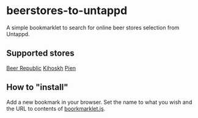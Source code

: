 # beerstores-to-untappd

A simple bookmarklet to search for online beer stores selection from Untappd.

## Supported stores

[Beer Republic](https://beerrepublic.eu)
[Kihoskh](https://kihoskh.dk)
[Pien](https://pien.fi/pien-webshop)

## How to "install"

Add a new bookmark in your browser. Set the name to what you wish and the URL to contents of [boorkmarklet.js](https://raw.githubusercontent.com/Tiketti/beerrepublic-to-untappd/master/bookmarklet.js).
